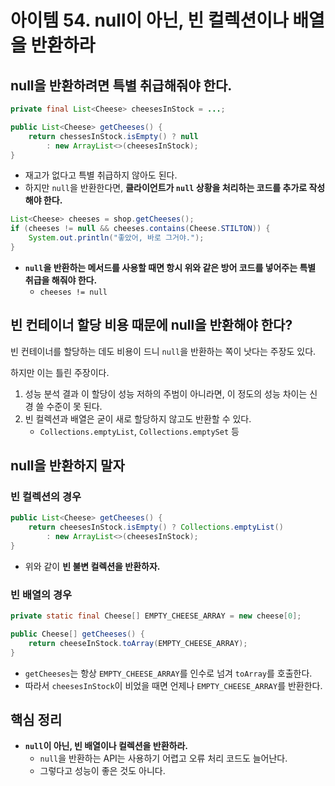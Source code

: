 # 아이템 54. null이 아닌, 빈 컬렉션이나 배열을 반환하라

## null을 반환하려면 특별 취급해줘야 한다.

```java
private final List<Cheese> cheesesInStock = ...;

public List<Cheese> getCheeses() {
    return chessesInStock.isEmpty() ? null
        : new ArrayList<>(cheesesInStock);
}
```

- 재고가 없다고 특별 취급하지 않아도 된다.
- 하지만 `null`을 반환한다면, **클라이언트가 `null` 상황을 처리하는 코드를 추가로 작성해야 한다.**

```java
List<Cheese> cheeses = shop.getCheeses();
if (cheeses != null && cheeses.contains(Cheese.STILTON)) {
    System.out.println("좋았어, 바로 그거야.");
}
```

- **`null`을 반환하는 메서드를 사용할 때면 항시 위와 같은 방어 코드를 넣어주는 특별 취급을 해줘야 한다.**
  - `cheeses != null`

## 빈 컨테이너 할당 비용 때문에 null을 반환해야 한다?

빈 컨테이너를 할당하는 데도 비용이 드니 `null`을 반환하는 쪽이 낫다는 주장도 있다.

하지만 이는 틀린 주장이다.
1. 성능 분석 결과 이 할당이 성능 저하의 주범이 아니라면, 이 정도의 성능 차이는 신경 쓸 수준이 못 된다.
2. 빈 컬렉션과 배열은 굳이 새로 할당하지 않고도 반환할 수 있다.
   - `Collections.emptyList`, `Collections.emptySet` 등

## null을 반환하지 말자

### 빈 컬렉션의 경우

```java
public List<Cheese> getCheeses() {
    return cheesesInStock.isEmpty() ? Collections.emptyList()
        : new ArrayList<>(cheesesInStock);
}
```

- 위와 같이 **빈 불변 컬렉션을 반환하자.**

### 빈 배열의 경우

```java
private static final Cheese[] EMPTY_CHEESE_ARRAY = new cheese[0];

public Cheese[] getCheeses() {
    return cheeseInStock.toArray(EMPTY_CHEESE_ARRAY);
}
```

- `getCheeses`는 항상 `EMPTY_CHEESE_ARRAY`를 인수로 넘겨 `toArray`를 호출한다.
- 따라서 `cheesesInStock`이 비었을 때면 언제나 `EMPTY_CHEESE_ARRAY`를 반환한다.

## 핵심 정리

- **`null`이 아닌, 빈 배열이나 컬렉션을 반환하라.**
  - `null`을 반환하는 API는 사용하기 어렵고 오류 처리 코드도 늘어난다.
  - 그렇다고 성능이 좋은 것도 아니다.
